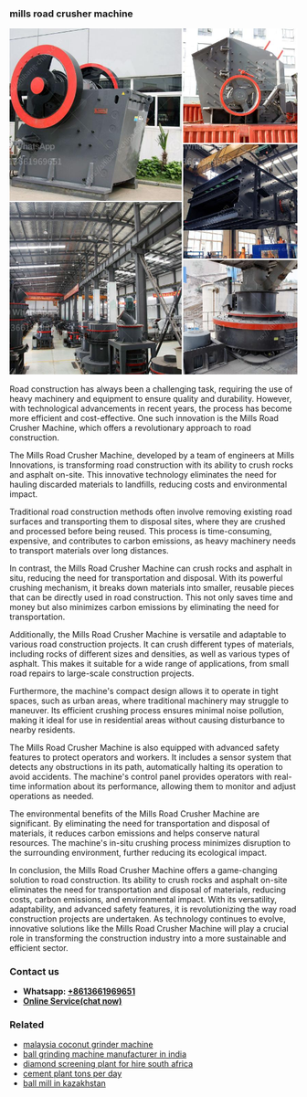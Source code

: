 <h3>mills road crusher machine</h3><img src='1708587072.jpg' alt=''><p>Road construction has always been a challenging task, requiring the use of heavy machinery and equipment to ensure quality and durability. However, with technological advancements in recent years, the process has become more efficient and cost-effective. One such innovation is the Mills Road Crusher Machine, which offers a revolutionary approach to road construction.</p><p>The Mills Road Crusher Machine, developed by a team of engineers at Mills Innovations, is transforming road construction with its ability to crush rocks and asphalt on-site. This innovative technology eliminates the need for hauling discarded materials to landfills, reducing costs and environmental impact.</p><p>Traditional road construction methods often involve removing existing road surfaces and transporting them to disposal sites, where they are crushed and processed before being reused. This process is time-consuming, expensive, and contributes to carbon emissions, as heavy machinery needs to transport materials over long distances.</p><p>In contrast, the Mills Road Crusher Machine can crush rocks and asphalt in situ, reducing the need for transportation and disposal. With its powerful crushing mechanism, it breaks down materials into smaller, reusable pieces that can be directly used in road construction. This not only saves time and money but also minimizes carbon emissions by eliminating the need for transportation.</p><p>Additionally, the Mills Road Crusher Machine is versatile and adaptable to various road construction projects. It can crush different types of materials, including rocks of different sizes and densities, as well as various types of asphalt. This makes it suitable for a wide range of applications, from small road repairs to large-scale construction projects.</p><p>Furthermore, the machine's compact design allows it to operate in tight spaces, such as urban areas, where traditional machinery may struggle to maneuver. Its efficient crushing process ensures minimal noise pollution, making it ideal for use in residential areas without causing disturbance to nearby residents.</p><p>The Mills Road Crusher Machine is also equipped with advanced safety features to protect operators and workers. It includes a sensor system that detects any obstructions in its path, automatically halting its operation to avoid accidents. The machine's control panel provides operators with real-time information about its performance, allowing them to monitor and adjust operations as needed.</p><p>The environmental benefits of the Mills Road Crusher Machine are significant. By eliminating the need for transportation and disposal of materials, it reduces carbon emissions and helps conserve natural resources. The machine's in-situ crushing process minimizes disruption to the surrounding environment, further reducing its ecological impact.</p><p>In conclusion, the Mills Road Crusher Machine offers a game-changing solution to road construction. Its ability to crush rocks and asphalt on-site eliminates the need for transportation and disposal of materials, reducing costs, carbon emissions, and environmental impact. With its versatility, adaptability, and advanced safety features, it is revolutionizing the way road construction projects are undertaken. As technology continues to evolve, innovative solutions like the Mills Road Crusher Machine will play a crucial role in transforming the construction industry into a more sustainable and efficient sector.</p><h3>Contact us</h3><ul><li><strong>Whatsapp:&nbsp;<a href="https://wa.me/8613661969651">+8613661969651</a></strong></li><li><a href="https://swt.shibang-china.com/?git&amp;zhl&amp;mills road crusher machine"><strong>Online Service(chat now)</strong></a></li></ul><h3>Related</h3><ul><li><a href='malaysia coconut grinder machine.md'>malaysia coconut grinder machine</a></li><li><a href='ball grinding machine manufacturer in india.md'>ball grinding machine manufacturer in india</a></li><li><a href='diamond screening plant for hire south africa.md'>diamond screening plant for hire south africa</a></li><li><a href='cement plant tons per day.md'>cement plant tons per day</a></li><li><a href='ball mill in kazakhstan.md'>ball mill in kazakhstan</a></li></ul>